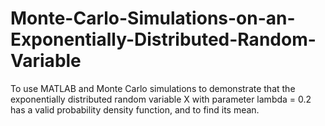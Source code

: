 # Monte-Carlo-Simulations-on-an-Exponentially-Distributed-Random-Variable
To use MATLAB and Monte Carlo simulations to demonstrate that the exponentially distributed random variable X with parameter lambda = 0.2 has a valid probability density function, and to find its mean.
